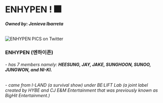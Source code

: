 # ENHYPEN ! :fireworks:
###### ***Owned by: Jenieva Ibarreta***



![ENHYPEN PICS on Twitter](https://user-images.githubusercontent.com/99858112/155109822-107216b2-e883-4834-b229-daffeeef367b.jpeg)
### **ENHYPEN (엔하이픈)**

###### - has 7 members namely: **HEESUNG, JAY, JAKE, SUNGHOON, SUNOO, JUNGWON, and NI-KI.**
###### - came from I-LAND _(a survival show)_ under BE:LIFT Lab _(a joint label created by HYBE and CJ E&M Entertainment that was previously known as BigHit Entertainment.)_

